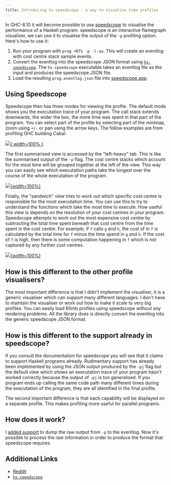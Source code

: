 ```yaml
---
title: Introducing hs-speedscope - a way to visualise time profiles
---
```


In GHC-8.10 it will become possible to use [speedscope](https://www.speedscope.app/) to visualise the
performance of a Haskell program. speedscope is an interactive flamegraph visualiser, we can use it to
visualise the output of the `-p` profiling option. Here's how to use it:

1. Run your program with `prog +RTS -p -l-au`. This will create an eventlog with cost centre stack sample events.
2. Convert the eventlog into the speedscope JSON format using [`hs-speedscope`](https://github.com/mpickering/hs-speedscope). The `hs-speedscope` executable takes an eventlog file as the input and produces the speedscope JSON file.
3. Load the resulting `prog.eventlog.json` file into [speedscope.app](http://www.speedscope.app).

<!--more-->

## Using Speedscope

Speedscope then has three modes for viewing the profile. The default mode shows you the executation trace of your
program. The call stack extends downwards, the wider the box, the more time was spent in that part of the program.
You can select part of the profile by selecting part of the minimap, zoom using `+/-` or pan using the arrow keys.
The follow examples are from profiling GHC building Cabal:

[![](/images/speedscope1.png){ width=100% }](/images/speedscope1.png)

The first summarised view is accessed by the "left-heavy" tab. This is like the summarised output of the `-p` flag.
The cost centre stacks which account for the most time will be grouped together at the left of the view. This way you
can easily see which executation paths take the longest over the course of the whole executation of the program.

[![](/images/speedscope2.png){width=100%}](/images/speedscope2.png)

Finally, the "sandwich" view tries to work out which specific cost centre is responsible for the most executation time.
You can use this to try to understand the functions which take the most time to execute.
How useful this view is depends on the resolution of your cost centres in your program. Speedscope attempts to work out the
most expensive cost centre by subtracting the total time spent beneath that cost centre from the time spent in the cost centre.
For example, if `f` calls `g` and `h`, the cost of in `f` is calculated by the total time for `f` minus the time spend in `g` and `h`.
If the cost of `f` is high, then there is some computation happening in `f` which is not captured by any further cost centres.

[![](../images/speedscope3.png){width=100%}](/images/speedscope3.png)

## How is this different to the other profile visualisers?

The most important difference is that I didn't implement the visualiser, it is a generic visualiser which can support many different languages.
I don't have to maintain the visualiser or work out how to make it scale to very big profiles. You can easily load
60mb profiles using speedscope without any rendering problems. All the library does is directly convert the eventlog into
the generic speedscope JSON format.

## How is this different to the support already in speedscope?

If you consult the documentation for speedscope you will see that it claims to support Haskell programs already.
Rudimentary support has already been implemented by using the JSON output produced by the `-pj` flag but
the default view which shows an executation trace of your program hasn't worked correctly because the output
of `-pj` is too generalised. If you program ends up calling the same code path many different times during the
executation of the program, they are all identified in the final profile.

The second important difference is that each capability will be displayed on a
separate profile. This makes profiling more useful for parallel programs.

## How does it work?

I [added support](https://gitlab.haskell.org/ghc/ghc/merge_requests/1927) to dump the raw output from `-p` to the eventlog.
Now it's possible to process the raw information in order to produce the format that speedscope requires.

## Additional Links

* [Reddit](https://www.reddit.com/r/haskell/comments/dt9acz/introducing_hsspeedscope/)
* [`hs-speedscope`](https://github.com/mpickering/hs-speedscope)
